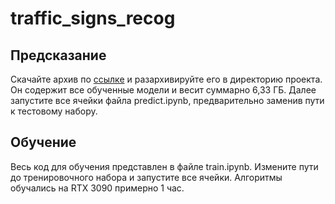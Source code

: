 # traffic_signs_recog

## Предсказание
Скачайте архив по <a href="https://disk.yandex.ru/d/AO469wlG7JaN-w">ссылке</a>  и разархивируйте его в директорию проекта. Он содержит все обученные модели и весит суммарно 6,33 ГБ. Далее запустите все ячейки файла predict.ipynb, предварительно заменив пути к тестовому набору.

## Обучение 
Весь код для обучения представлен в файле train.ipynb. Измените пути до тренировочного набора и запустите все ячейки. Алгоритмы обучались на RTX 3090 примерно 1 час.

